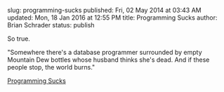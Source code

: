 slug: programming-sucks
published: Fri, 02 May 2014 at 03:43 AM
updated: Mon, 18 Jan 2016 at 12:55 PM
title: Programming Sucks 
author: Brian Schrader
status: publish

So true.

<div class="link">"Somewhere there's a database programmer surrounded by empty Mountain Dew bottles whose husband thinks she's dead. And if these people stop, the world burns."</div>

[Programming Sucks](http://stilldrinking.org/programming-sucks)